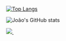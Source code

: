 [![Top Langs](https://github-readme-stats.vercel.app/api/top-langs/?username=jooj07)](https://github.com/jooj07/github-readme-stats)

![João's GitHub stats](https://github-readme-stats.vercel.app/api?username=jooj07&show_icons=true&theme=radical)

<a href="https://www.linkedin.com/in/joão-vitor-hermenegildo-bastos-496269150/">
    <img src="https://img.shields.io/badge/linkedin-%230077B5.svg?&style=for-the-badge&logo=linkedin&logoColor=white" />
  </a>&nbsp;&nbsp;
